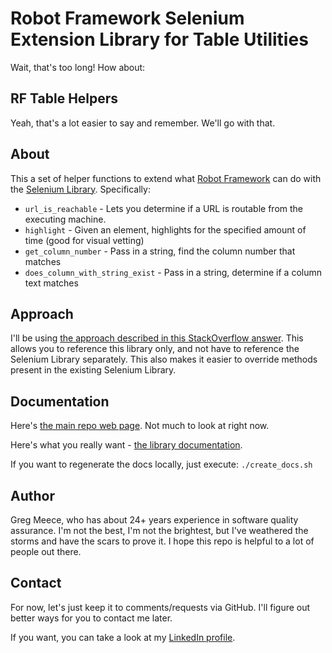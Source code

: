 # Robot Framework Selenium Extension Library for Table Utilities

Wait, that's too long! How about:

## RF Table Helpers

Yeah, that's a lot easier to say and remember. We'll go with that.

## About

This a set of helper functions to extend what [Robot Framework](http://robotframework.org/) can do with the [Selenium Library](https://robotframework.org/SeleniumLibrary/SeleniumLibrary.html). Specifically:

- `url_is_reachable` - Lets you determine if a URL is routable from the executing machine.
- `highlight` - Given an element, highlights for the specified amount of time (good for visual vetting)
- `get_column_number` - Pass in a string, find the column number that matches
- `does_column_with_string_exist` - Pass in a string, determine if a column text matches

## Approach

I'll be using [the approach described in this StackOverflow answer](https://goo.gl/TFPc2Q). This allows you to reference this library only, and not have to reference the Selenium Library separately. This also makes it easier to override methods present in the existing Selenium Library.

## Documentation

Here's [the main repo web page](http://glmeece.github.io/RF_Table_Helpers/). Not much to look at right now.

Here's what you really want - [the library documentation](http://glmeece.github.io/RF_Table_Helpers/rf_table_helpers.html).

If you want to regenerate the docs locally, just execute: `./create_docs.sh`

## Author

Greg Meece, who has about 24+ years experience in software quality assurance. I'm not the best, I'm not the brightest, but I've weathered the storms and have the scars to prove it. I hope this repo is helpful to a lot of people out there.

## Contact

For now, let's just keep it to comments/requests via GitHub. I'll figure out better ways for you to contact me later.

If you want, you can take a look at my [LinkedIn profile](https://www.linkedin.com/in/gregmeece).
